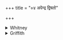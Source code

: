 +++
title = "०४ अपेन्द्र द्विषतो"

+++

<details><summary>Whitney</summary>

### Translation
4. Off, O Indra, the mind of the hater, off the deadly weapon of him  
that would scathe; extend great protection; keep very far off the deadly  
weapon.

### Notes
RV. reads *manyós* for *mahát* in **c**, *yavayā* for *yāv-* in **d**.  
TS. (iii. 5. 8, only **a, b**) supplies in the first half-verse the  
missing verb, *jahi*, putting it in place of *vadhám*. Unless we resolve  
*śárma* into three syllables, the *anuṣṭubh* is defective by a syllable.  
⌊Add *naḥ* after *yacha?*⌋  
  
  
  
  
  
  
    
  
  
  
  
  
  
  
The 5 hymns of this *anuvāka* ⌊4.⌋ again have 20 verses, the norm: see  
at the conclusion of the preceding *anuvāka* (after hymn 16).
</details>

<details><summary>Griffith</summary>

id
1.21.4    Turn thou the foeman's thought away, his dart ...
1.21.4    To parrots and to starlings we transfer thy si...
Name: Comment, dtype: object
</details>
